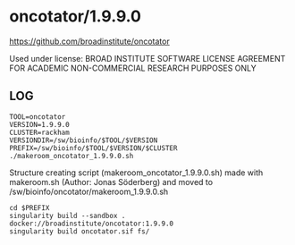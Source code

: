 oncotator/1.9.9.0
========================

<https://github.com/broadinstitute/oncotator>

Used under license:
BROAD INSTITUTE SOFTWARE LICENSE AGREEMENT FOR ACADEMIC NON-COMMERCIAL RESEARCH PURPOSES ONLY

LOG
---

    TOOL=oncotator
    VERSION=1.9.9.0
    CLUSTER=rackham
    VERSIONDIR=/sw/bioinfo/$TOOL/$VERSION
    PREFIX=/sw/bioinfo/$TOOL/$VERSION/$CLUSTER
    ./makeroom_oncotator_1.9.9.0.sh

Structure creating script (makeroom_oncotator_1.9.9.0.sh) made with makeroom.sh (Author: Jonas Söderberg) and moved to /sw/bioinfo/oncotator/makeroom_1.9.9.0.sh

    cd $PREFIX
    singularity build --sandbox . docker://broadinstitute/oncotator:1.9.9.0
    singularity build oncotator.sif fs/
